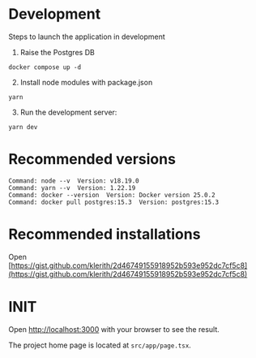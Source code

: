 # Development

Steps to launch the application in development

1. Raise the Postgres DB

```
docker compose up -d
```

2. Install node modules with package.json

```
yarn
```

3. Run the development server:

```
yarn dev
```

# Recommended versions

```
Command: node --v  Version: v18.19.0
Command: yarn --v  Version: 1.22.19
Command: docker --version  Version: Docker version 25.0.2
Command: docker pull postgres:15.3  Version: postgres:15.3
```

# Recommended installations

Open [https://gist.github.com/klerith/2d46749155918952b593e952dc7cf5c8](https://gist.github.com/klerith/2d46749155918952b593e952dc7cf5c8)

# INIT

Open [http://localhost:3000](http://localhost:3000) with your browser to see the result.

The project home page is located at `src/app/page.tsx`.
